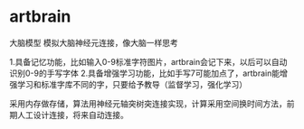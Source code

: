 # artbrain
大脑模型
模拟大脑神经元连接，像大脑一样思考

1.具备记忆功能，比如输入0-9标准字符图片，artbrain会记下来，以后可以自动识别0-9的手写字体
2.具备增强学习功能，比如手写7可能加点了，artbrain能增强学习和标准字库不同的字，只要给予教导（监督学习，强化学习）

采用内存做存储，算法用神经元轴突树突连接实现，计算采用空间换时间方法，前期人工设计连接，将来自动连接。
